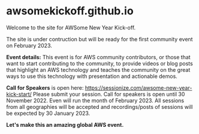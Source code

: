 # awsomekickoff.github.io

Welcome to the site for AWSome New Year Kick-off.

The site is under contruction but will be ready for the first community event on February 2023.

**Event details:**
This event is for AWS community contributors, or those that want to start contributing to the community, to provide videos or blog posts that highlight an AWS technology and teaches the community on the great ways to use this technology with presentation and actionable demos.

**Call for Speakers** is open here: https://sessionize.com/awsome-new-year-kick-start/
Please submit your session.  Call for speakers is open until 30 November 2022.  Even will run the month of February 2023. All sessions from all geographies will be accepted and recordings/posts of sessions will be expected by 30 January 2023.

**Let's make this an amazing global AWS event.**
